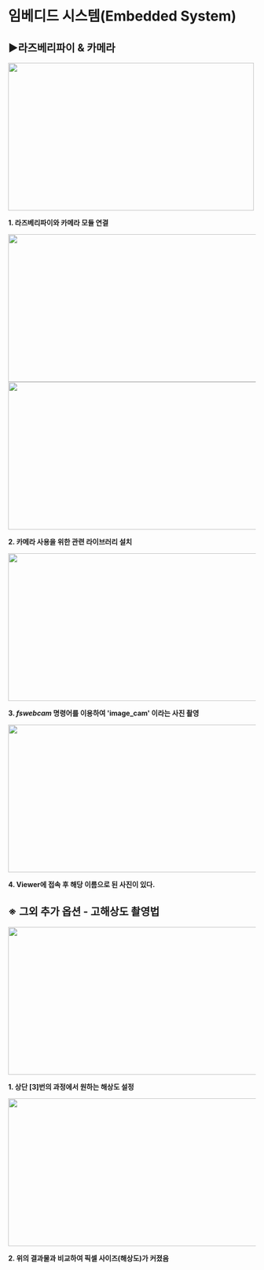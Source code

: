 # 임베디드 시스템(Embedded System)

## ▶라즈베리파이 & 카메라

<img src = "https://github.com/user-attachments/assets/bbe60b3b-62c4-4e52-a13c-75ac5d8d6d28" width="500" height="300">

**1. 라즈베리파이와 카메라 모듈 연결**

<img src = "https://github.com/user-attachments/assets/993d4ef7-0b80-4974-b008-c8f78c7cd3ba" width="550" height="300">
<img src = "https://github.com/user-attachments/assets/fa4b0cc0-05f9-48a3-840e-a7aeaf7f6b87" width="550" height="300">

**2. 카메라 사용을 위한 관련 라이브러리 설치**

<img src = "https://github.com/user-attachments/assets/9e934c83-7a5b-474b-8b8d-fcdf315dd281" width="550" height="300">

**3. ***fswebcam*** 명령어를 이용하여 'image_cam' 이라는 사진 촬영**

<img src = "https://github.com/user-attachments/assets/0e27ec1c-b253-42fd-823f-5fd18bc81657" width="550" height="300">

**4. Viewer에 접속 후 해당 이름으로 된 사진이 있다.**

## ※ 그외 추가 옵션 - 고해상도 촬영법

<img src = "https://github.com/user-attachments/assets/1b61037f-d695-4597-9d9a-3ba579b6922e" width="550" height="300">

**1. 상단 [3]번의 과정에서 원하는 해상도 설정**

<img src = "https://github.com/user-attachments/assets/e345abb2-9ae7-4c36-93f9-25dea36a2cec" width="550" height="300">

**2. 위의 결과물과 비교하여 픽셀 사이즈(해상도)가 커졌음**
